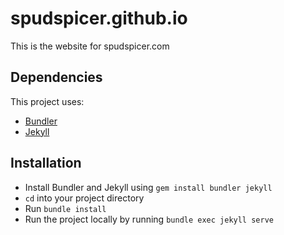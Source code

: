 # spudspicer.github.io

This is the website for spudspicer.com

## Dependencies
This project uses:
- [Bundler](https://bundler.io/v1.12/)
- [Jekyll](https://jekyllrb.com/)

## Installation
- Install Bundler and Jekyll using `gem install bundler jekyll`
- `cd` into your project directory
- Run `bundle install`
- Run the project locally by running `bundle exec jekyll serve`